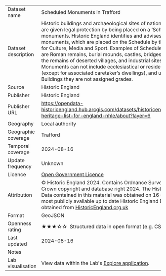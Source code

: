 <table>
<tr>
	<td>Dataset name</td>
	<td>Scheduled Monuments in Trafford</td>
</tr>
<tr>
	<td>Dataset description</td>
	<td>Historic buildings and archaeological sites of national importance are given legal protection by being placed on a ‘Schedule’ of monuments. Historic England identifies and advises on these monuments, which are placed on the Schedule by the Department for Culture, Media and Sport. Examples of Scheduled Monuments are Roman remains, burial mounds, castles, bridges, earthworks, the remains of deserted villages, and industrial sites. Scheduled Monuments can not include ecclesiastical or residential buildings (except for associated caretaker’s dwellings), and unlike Listed Buildings they are not assigned grades.</td>
</tr>
<tr>
	<td>Source</td>
	<td>Historic England</td>
</tr>
<tr>
	<td>Publisher</td>
	<td>Historic England</td>
</tr>
<tr>
	<td>Publisher URL</td>
	<td><a href="https://opendata-historicengland.hub.arcgis.com/datasets/historicengland::national-heritage-list-for-england-nhle/about?layer=6">https://opendata-historicengland.hub.arcgis.com/datasets/historicengland::national-heritage-list-for-england-nhle/about?layer=6</a></td>
</tr>
<tr>
	<td>Geography</td>
	<td>Local authority</td>
</tr>
<tr>
	<td>Geographic coverage</td>
	<td>Trafford</td>
</tr>
<tr>
	<td>Temporal coverage</td>
	<td>2024-08-16</td>
</tr>
<tr>
	<td>Update frequency</td>
	<td>Unknown</td>
</tr>
<tr>
	<td>Licence</td>
	<td><a href="http://www.nationalarchives.gov.uk/doc/open-government-licence/version/3/">Open Government Licence</a></td>
</tr>
<tr>
	<td>Attribution</td>
	<td>&copy; Historic England 2024. Contains Ordnance Survey data &copy; Crown copyright and database right 2024. The Historic England Data contained in this material was obtained on 16-08-2024. The most publicly available up to date Historic England Data can be obtained from <a href='https://historicengland.org.uk' target='_blank'>HistoricEngland.org.uk</a></td>
</tr>
<tr>
	<td>Format</td>
	<td>GeoJSON</td>
</tr>
<tr>
	<td>Openness rating</td>
	<td>&#9733&#9733&#9733&#9734&#9734&nbsp; Structured data in open format (e.g. CSV)</td>
</tr>
<tr>
	<td>Last updated</td>
	<td>2024-08-16</td>
</tr>
<tr>
	<td>Notes</td>
	<td></td>
</tr>
<tr>
	<td>Lab visualisation</td>
	<td>View data within the Lab's <a href="https://www.trafforddatalab.io/explore/#dataset=scheduled_monuments">Explore application</a>.</td>
</tr>
</table>
